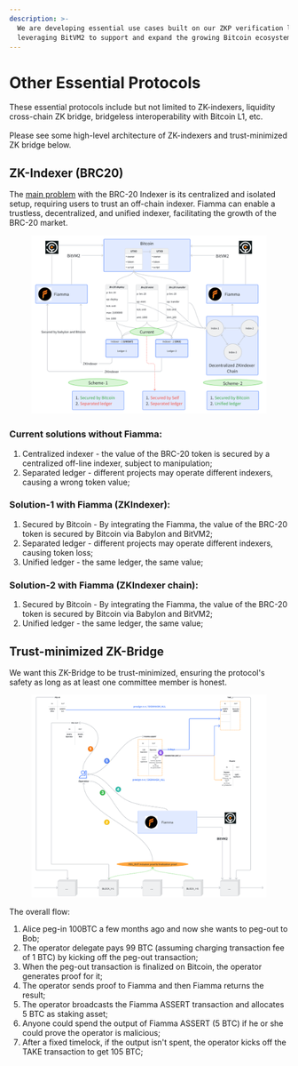 ```yaml
---
description: >-
  We are developing essential use cases built on our ZKP verification layer and
  leveraging BitVM2 to support and expand the growing Bitcoin ecosystem.
---
```


# Other Essential Protocols

These essential protocols include but not limited to ZK-indexers, liquidity cross-chain ZK bridge, bridgeless interoperability with Bitcoin L1, etc. \
\
Please see some high-level architecture of ZK-indexers and trust-minimized ZK bridge below.&#x20;

## **ZK-Indexer (BRC20)**

The [main problem](https://foresightnews.pro/article/detail/48043) with the BRC-20 Indexer is its centralized and isolated setup, requiring users to trust an off-chain indexer. Fiamma can enable a trustless, decentralized, and unified indexer, facilitating the growth of the BRC-20 market.

<figure><img src="../.gitbook/assets/whiteboard_exported_image (14) (1).png" alt=""><figcaption></figcaption></figure>

### &#x20;**Current solutions without Fiamma:**

1. Centralized indexer - the value of the BRC-20 token is secured by a centralized off-line indexer, subject to manipulation;
2. Separated ledger - different projects may operate different indexers, causing a wrong token value;

### **Solution-1 with Fiamma (ZKIndexer):**

1. Secured by Bitcoin - By integrating the Fiamma, the value of the BRC-20 token is secured by Bitcoin via Babylon and BitVM2;
2. Separated ledger - different projects may operate different indexers, causing token loss;
3. Unified ledger - the same ledger, the same value;

### **Solution-2 with Fiamma (ZKIndexer chain):**

1. Secured by Bitcoin - By integrating the Fiamma, the value of the BRC-20 token is secured by Bitcoin via Babylon and BitVM2;
2. Unified ledger - the same ledger, the same value;

## **Trust-minimized ZK-Bridge**

We want this ZK-Bridge to be trust-minimized, ensuring the protocol's safety as long as at least one committee member is honest.

<figure><img src="../.gitbook/assets/whiteboard_exported_image (16) (1).png" alt=""><figcaption></figcaption></figure>

The overall flow:

1. Alice peg-in 100BTC a few months ago and now she wants to peg-out to Bob;
2. The operator delegate pays 99 BTC (assuming charging transaction fee of 1 BTC) by kicking off the peg-out transaction;
3. When the peg-out transaction is finalized on Bitcoin, the operator generates proof for it;
4. The operator sends proof to Fiamma and then Fiamma returns the result;
5. The operator broadcasts the Fiamma ASSERT transaction and allocates 5 BTC as staking asset;
6. Anyone could spend the output of Fiamma ASSERT (5 BTC) if he or she could prove the operator is malicious;
7. After a fixed timelock, if the output isn't spent, the operator kicks off the TAKE transaction to get 105 BTC;

